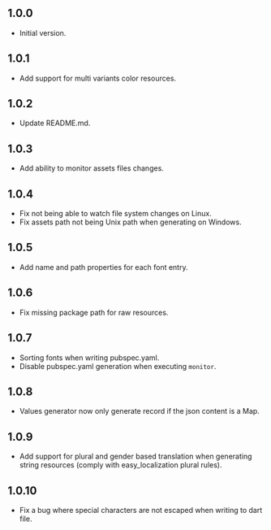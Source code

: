 ## 1.0.0

- Initial version.

## 1.0.1

- Add support for multi variants color resources.

## 1.0.2

- Update README.md.

## 1.0.3

- Add ability to monitor assets files changes.

## 1.0.4

- Fix not being able to watch file system changes on Linux.
- Fix assets path not being Unix path when generating on Windows.

## 1.0.5

- Add name and path properties for each font entry.

## 1.0.6

- Fix missing package path for raw resources.

## 1.0.7

- Sorting fonts when writing pubspec.yaml.
- Disable pubspec.yaml generation when executing `monitor`.

## 1.0.8

- Values generator now only generate record if the json content is a Map.

## 1.0.9

- Add support for plural and gender based translation when generating string resources (comply with easy_localization plural rules).

## 1.0.10

- Fix a bug where special characters are not escaped when writing to dart file.